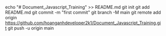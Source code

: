echo "# Document_Javascript_Training" >> README.md
git init
git add README.md
git commit -m "first commit"
git branch -M main
git remote add origin https://github.com/hoanganhdeveloper2k1/Document_Javascript_Training.git
git push -u origin main






